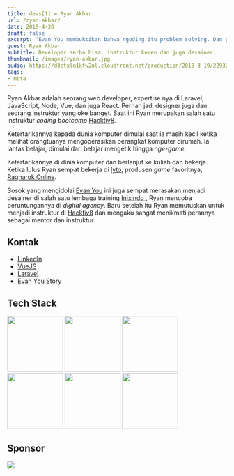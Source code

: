 ```yaml
---
title: devs[1] = Ryan Akbar
url: /ryan-akbar/
date: 2018-4-30
draft: false
excerpt: "Evan You membuktikan bahwa ngoding itu problem solving. Dan programming itu all about problem solving."
guest: Ryan Akbar
subtitle: Developer serba bisa, instruktur keren dan juga desainer.
thumbnail: /images/ryan-akbar.jpg
audio: https://d3ctxlq1ktw2nl.cloudfront.net/production/2018-3-19/2293274-22050-1-b6d8ab15d835.m4a
tags:
- meta
---
```


Ryan Akbar adalah seorang web developer, expertise nya di Laravel, JavaScript,
Node, Vue, dan juga React. Pernah jadi designer juga dan seorang instruktur yang
oke banget. Saat ini Ryan merupakan salah satu instruktur _coding bootcamp_ [Hacktiv8](https://hacktiv8.com/).

Ketertarikannya kepada dunia komputer dimulai saat ia masih kecil ketika melihat
orangtuanya mengoperasikan perangkat komputer dirumah. Ia lantas belajar,
dimulai dari belajar mengetik hingga _nge-game_.

Ketertarikannya di dinia komputer dan berlanjut ke kuliah dan bekerja. Ketika
lulus Ryan sempat bekerja di [lyto](https://www.lytogame.com), produsen _game_
favoritnya, [Ragnarok Online](http://www.playragnarok.com/).

Sosok yang mengidolai [Evan You](http://evanyou.me/) ini juga sempat merasakan menjadi desainer di salah satu lembaga training [ Inixindo ](http://www.inixindo.co.id/), Ryan
mencoba peruntungannya di _digital agency_. Baru setelah itu Ryan memutuskan
untuk menjadi instruktur di [Hacktiv8](https://hacktiv8.com/) dan mengaku sangat
menikmati perannya sebagai mentor dan instruktur.

## Kontak

* [LinkedIn](https://www.linkedin.com/in/ryan-akbar-8b50b755/)
* [VueJS](https://vuejs.org/)
* [Laravel](https://laravel.com/)
* [Evan You Story](https://github.com/open-source/stories/yyx990803)

## Tech Stack

<img src="https://nodejs.org/static/images/logos/nodejs-new-pantone-black.png" width="128" />
<img src="https://cdn.worldvectorlogo.com/logos/php-1.svg" width="128" />
<img src="https://seeklogo.com/images/L/laravel-framework-logo-C10176EC8C-seeklogo.com.png" width="128" />
<img src="https://dwglogo.com/wp-content/uploads/2017/09/Vue-logo-001.svg" width="128" />
<img src="http://logos-download.com/wp-content/uploads/2016/09/React_logo_wordmark.png" width="128" />
<img src="https://www.xlsoft.com/en/products/jetbrains/images/logo_WebStorm.png" width="128" />

## Sponsor

<a style="background-image: none !important;" href="https://hacktiv8.com" target="_blank"><img src="https://hacktiv8.com/img/logo-hacktiv8_bordered--md5--f7ee5fc69819b5ef3849344c119f5e18.png" /></a>
